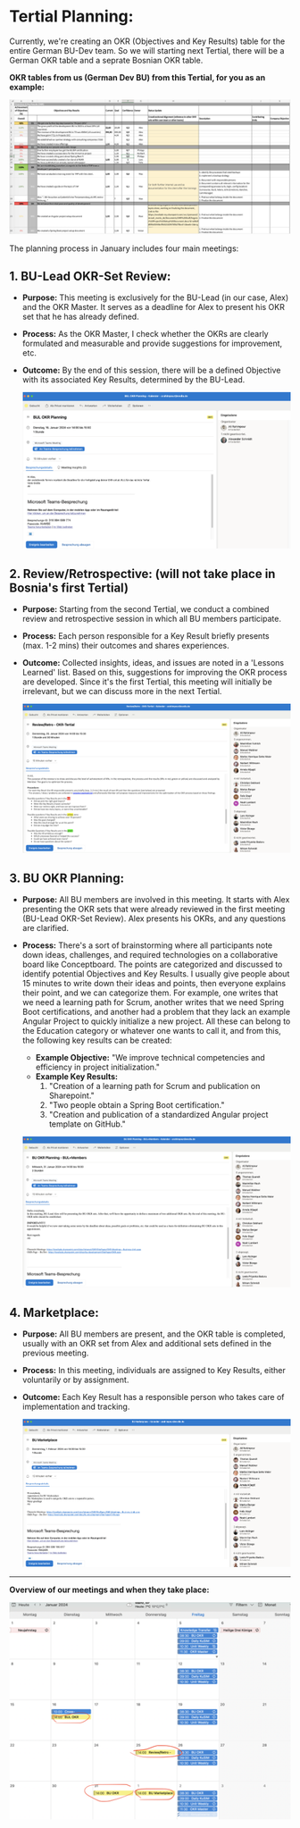 # Tertial Planning:
Currently, we're creating an OKR (Objectives and Key Results) table for the entire German BU-Dev team. So we will starting next Tertial, there will be a German OKR table and a seprate Bosnian OKR table. 

**OKR tables from us (German Dev BU) from this Tertial, for you as an example:**

![This is an image]( ./german_okr_table.png "german okr table")

The planning process in January includes four main meetings:

## 1. BU-Lead OKR-Set Review:
- **Purpose:** This meeting is exclusively for the BU-Lead (in our case, Alex) and the OKR Master. It serves as a deadline for Alex to present his OKR set that he has already defined.
- **Process:** As the OKR Master, I check whether the OKRs are clearly formulated and measurable and provide suggestions for improvement, etc.
- **Outcome:** By the end of this session, there will be a defined Objective with its associated Key Results, determined by the BU-Lead.
  
    ![This is an image]( ./BU_Lead_OKR_Review.png "BU-Lead OKR-Set Review")

## 2. Review/Retrospective: (will not take place in Bosnia's first Tertial)
- **Purpose:** Starting from the second Tertial, we conduct a combined review and retrospective session in which all BU members participate.
- **Process:** Each person responsible for a Key Result briefly presents (max. 1-2 mins) their outcomes and shares experiences.
- **Outcome:** Collected insights, ideas, and issues are noted in a 'Lessons Learned' list. Based on this, suggestions for improving the OKR process are developed. Since it's the first Tertial, this meeting will initially be irrelevant, but we can discuss more in the next Tertial.

    ![This is an image]( ./retro_review.png "Review/Retrospective")

## 3. BU OKR Planning:
- **Purpose:** All BU members are involved in this meeting. It starts with Alex presenting the OKR sets that were already reviewed in the first meeting (BU-Lead OKR-Set Review). Alex presents his OKRs, and any questions are clarified.
- **Process:** There's a sort of brainstorming where all participants note down ideas, challenges, and required technologies on a collaborative board like Conceptboard. The points are categorized and discussed to identify potential Objectives and Key Results. I usually give people about 15 minutes to write down their ideas and points, then everyone explains their point, and we can categorize them. For example, one writes that we need a learning path for Scrum, another writes that we need Spring Boot certifications, and another had a problem that they lack an example Angular Project to quickly initialize a new project. All these can belong to the Education category or whatever one wants to call it, and from this, the following key results can be created:
    - **Example Objective:** "We improve technical competencies and efficiency in project initialization."
    - **Example Key Results:**
        1. "Creation of a learning path for Scrum and publication on Sharepoint."
        2. "Two people obtain a Spring Boot certification."
        3. "Creation and publication of a standardized Angular project template on GitHub."
      
    ![This is an image]( ./BU_OKR_Planing.png "BU OKR Planning")
## 4. Marketplace:
- **Purpose:** All BU members are present, and the OKR table is completed, usually with an OKR set from Alex and additional sets defined in the previous meeting.
- **Process:** In this meeting, individuals are assigned to Key Results, either voluntarily or by assignment.
- **Outcome:** Each Key Result has a responsible person who takes care of implementation and tracking.

    ![This is an image]( ./BU_marketplace.png "Marketplace")

---

**Overview of our meetings and when they take place:**

![This is an image]( ./general_overview_Meetings_jan.png "Overview of our meetings")
